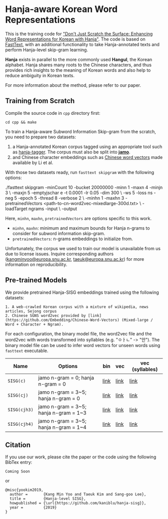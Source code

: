 # Hanja-aware Korean Word Representations #

This is the training code for ["Don't Just Scratch the Surface: Enhancing Word Representations for Korean with Hanja"](https://coming-soon).
The code is based on [FastText](https://github.com/facebookresearch/fasttext), with an additional functionality to take Hanja-annotated texts and perform Hanja-level skip-gram learning.

**Hanja** exists in parallel to the more commonly used **Hangul**, the Korean alphabet. Hanja shares many roots to the Chinese characters, and thus provides rich insights to the meaning of Korean words and also help to reduce ambiguity in Korean texts.

For more information about the method, please refer to our paper.

## Training from Scratch ##

Compile the source code in `cpp` directory first:

    cd cpp && make

To train a Hanja-aware Subword Information Skip-gram from the scratch, you
need to prepare two datasets:
  
  1. a Hanja-annotated Korean corpus tagged using an appropriate tool such as [hanja-tagger](https://github.com/kaniblu/hanja-tagger). The corpus must also be split into [**jamo**](https://en.wikipedia.org/wiki/List_of_Hangul_jamo).
  2. and Chinese character embeddings such as [Chinese word vectors](https://github.com/Embedding/Chinese-Word-Vectors) made available by Li et al.

With those two datasets ready, run `fasttext skipgram` with the following options:

   ./fasttext skipgram -minCount 10 -bucket 20000000 -minn 1 -maxn 4 -minjn 3 \\
                       -maxjn 5 -emptyjschar e -t 0.0001 -lr 0.05 -dim 300 \\
                       -ws 5 -loss ns -neg 5 -epoch 5 -thread 8 -verbose 2 \\
                       -minhn 1 -maxhn 3 -pretrainedVectors <path-to-cn-word2vec-mixedlarge-300d.txt> \\
                       -loadTarget ngrams -input <path-to-hanja-corpus> \\
                       -output <path-to-output>

Here, `minhn`, `maxhn`, `pretrainedVectors` are options specific to this work.

  * `minhn`, `maxhn`: minimum and maximum bounds for Hanja n-grams to consider for subword information skip-gram.
  * `pretrainedVectors`: n-grams embeddings to initialize from.

Unfortunately, the corpus we used to train our model is unavailable from us due to 
license issues. Inquire corresponding authors (kangminyoo@europa.snu.ac.kr, taeuk@europa.snu.ac.kr)
for more information on reproducibility.


## Pre-trained Models ##

We provide pretrained Hanja-SISG embeddings trained using the following datasets:

    1. A web-crawled Korean corpus with a mixture of wikipedia, news articles, Sejong corpus
    2. Chinese SGNS word2vec provided by [link](https://github.com/Embedding/Chinese-Word-Vectors) (Mixed-large / Word + Character + Ngram).

For each configuration, the binary model file, the word2vec file and the word2vec with
words transformed into syllables (e.g. "ㅇㅏㄴ" -> "안"). The binary model file can be
used to infer word vectors for unseen words using `fasttext` executable.

| Name | Options | bin | vec | vec (syllables) |
| ---- | ------- | --- | --- | --------------- |
| `SISG(c)` | jamo n-gram = 0; hanja n-gram = 0 | [link]() | [link]() | [link]() |
| `SISG(cj)` | jamo n-gram = 3~5; hanja n-gram = 0 | [link]() | [link]() | [link]() |
| `SISG(cjh3)` | jamo n-gram = 3~5; hanja n-gram = 1~3 | [link]() | [link]() | [link]() |
| `SISG(cjh4)` | jamo n-gram = 3~5; hanja n-gram = 1~4 | [link]() | [link]() | [link]() |

## Citation ##

If you use our work, please cite the paper or the code using the following BibTex entry:

    Coming Soon

or 

    @misc{yookim2019,
      author =       {Kang Min Yoo and Taeuk Kim and Sang-goo Lee},
      title =        {Hanja-level SISG},
      howpublished = {\url{https://github.com/kaniblu/hanja-sisg}},
      year =         {2019}
    }
